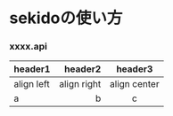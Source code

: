 # sekidoの使い方


### xxxx.api
|header1|header2|header3|
|:--|--:|:--:|
|align left|align right|align center|
|a|b|c|
